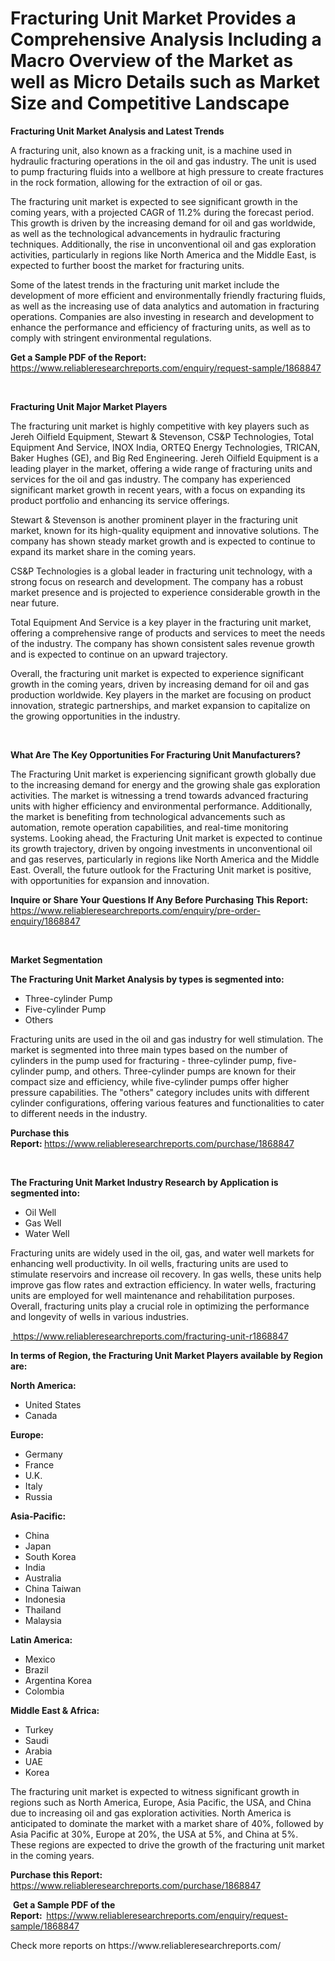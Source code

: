 <p><h1>Fracturing Unit Market Provides a Comprehensive Analysis Including a Macro Overview of the Market as well as Micro Details such as Market Size and Competitive Landscape</h1></p><p><strong>Fracturing Unit Market Analysis and Latest Trends</strong></p>
<p><p>A fracturing unit, also known as a fracking unit, is a machine used in hydraulic fracturing operations in the oil and gas industry. The unit is used to pump fracturing fluids into a wellbore at high pressure to create fractures in the rock formation, allowing for the extraction of oil or gas.</p><p>The fracturing unit market is expected to see significant growth in the coming years, with a projected CAGR of 11.2% during the forecast period. This growth is driven by the increasing demand for oil and gas worldwide, as well as the technological advancements in hydraulic fracturing techniques. Additionally, the rise in unconventional oil and gas exploration activities, particularly in regions like North America and the Middle East, is expected to further boost the market for fracturing units.</p><p>Some of the latest trends in the fracturing unit market include the development of more efficient and environmentally friendly fracturing fluids, as well as the increasing use of data analytics and automation in fracturing operations. Companies are also investing in research and development to enhance the performance and efficiency of fracturing units, as well as to comply with stringent environmental regulations.</p></p>
<p><strong>Get a Sample PDF of the Report:&nbsp;</strong> <a href="https://www.reliableresearchreports.com/enquiry/request-sample/1868847">https://www.reliableresearchreports.com/enquiry/request-sample/1868847</a></p>
<p>&nbsp;</p>
<p><strong>Fracturing Unit Major Market Players</strong></p>
<p><p>The fracturing unit market is highly competitive with key players such as Jereh Oilfield Equipment, Stewart & Stevenson, CS&P Technologies, Total Equipment And Service, INOX India, ORTEQ Energy Technologies, TRICAN, Baker Hughes (GE), and Big Red Engineering. Jereh Oilfield Equipment is a leading player in the market, offering a wide range of fracturing units and services for the oil and gas industry. The company has experienced significant market growth in recent years, with a focus on expanding its product portfolio and enhancing its service offerings.</p><p>Stewart & Stevenson is another prominent player in the fracturing unit market, known for its high-quality equipment and innovative solutions. The company has shown steady market growth and is expected to continue to expand its market share in the coming years.</p><p>CS&P Technologies is a global leader in fracturing unit technology, with a strong focus on research and development. The company has a robust market presence and is projected to experience considerable growth in the near future.</p><p>Total Equipment And Service is a key player in the fracturing unit market, offering a comprehensive range of products and services to meet the needs of the industry. The company has shown consistent sales revenue growth and is expected to continue on an upward trajectory.</p><p>Overall, the fracturing unit market is expected to experience significant growth in the coming years, driven by increasing demand for oil and gas production worldwide. Key players in the market are focusing on product innovation, strategic partnerships, and market expansion to capitalize on the growing opportunities in the industry.</p></p>
<p>&nbsp;</p>
<p><strong>What Are The Key Opportunities For Fracturing Unit Manufacturers?</strong></p>
<p><p>The Fracturing Unit market is experiencing significant growth globally due to the increasing demand for energy and the growing shale gas exploration activities. The market is witnessing a trend towards advanced fracturing units with higher efficiency and environmental performance. Additionally, the market is benefiting from technological advancements such as automation, remote operation capabilities, and real-time monitoring systems. Looking ahead, the Fracturing Unit market is expected to continue its growth trajectory, driven by ongoing investments in unconventional oil and gas reserves, particularly in regions like North America and the Middle East. Overall, the future outlook for the Fracturing Unit market is positive, with opportunities for expansion and innovation.</p></p>
<p><strong>Inquire or Share Your Questions If Any Before Purchasing This Report:</strong> <a href="https://www.reliableresearchreports.com/enquiry/pre-order-enquiry/1868847">https://www.reliableresearchreports.com/enquiry/pre-order-enquiry/1868847</a></p>
<p>&nbsp;</p>
<p><strong>Market Segmentation</strong></p>
<p><strong>The Fracturing Unit Market Analysis by types is segmented into:</strong></p>
<p><ul><li>Three-cylinder Pump</li><li>Five-cylinder Pump</li><li>Others</li></ul></p>
<p><p>Fracturing units are used in the oil and gas industry for well stimulation. The market is segmented into three main types based on the number of cylinders in the pump used for fracturing - three-cylinder pump, five-cylinder pump, and others. Three-cylinder pumps are known for their compact size and efficiency, while five-cylinder pumps offer higher pressure capabilities. The "others" category includes units with different cylinder configurations, offering various features and functionalities to cater to different needs in the industry.</p></p>
<p><strong>Purchase this Report:&nbsp;</strong><a href="https://www.reliableresearchreports.com/purchase/1868847">https://www.reliableresearchreports.com/purchase/1868847</a></p>
<p>&nbsp;</p>
<p><strong>The Fracturing Unit Market Industry Research by Application is segmented into:</strong></p>
<p><ul><li>Oil Well</li><li>Gas Well</li><li>Water Well</li></ul></p>
<p><p>Fracturing units are widely used in the oil, gas, and water well markets for enhancing well productivity. In oil wells, fracturing units are used to stimulate reservoirs and increase oil recovery. In gas wells, these units help improve gas flow rates and extraction efficiency. In water wells, fracturing units are employed for well maintenance and rehabilitation purposes. Overall, fracturing units play a crucial role in optimizing the performance and longevity of wells in various industries.</p></p>
<p><a href="https://www.reliableresearchreports.com/fracturing-unit-r1868847">&nbsp;https://www.reliableresearchreports.com/fracturing-unit-r1868847</a></p>
<p><strong>In terms of Region, the Fracturing Unit Market Players available by Region are:</strong></p>
<p>
    <p> <strong> North America: </strong>
        <ul>
            <li>United States</li>
            <li>Canada</li>
        </ul>
        </p> 
    <p> <strong> Europe: </strong>
        <ul>
            <li>Germany</li>
            <li>France</li>
            <li>U.K.</li>
            <li>Italy</li>
            <li>Russia</li>
        </ul>
        </p> 
    <p> <strong> Asia-Pacific: </strong>
        <ul>
            <li>China</li>
            <li>Japan</li>
            <li>South Korea</li>
            <li>India</li>
            <li>Australia</li>
            <li>China Taiwan</li>
            <li>Indonesia</li>
            <li>Thailand</li>
            <li>Malaysia</li>
        </ul>
        </p> 
    <p> <strong> Latin America: </strong>
        <ul>
            <li>Mexico</li>
            <li>Brazil</li>
            <li>Argentina Korea</li>
            <li>Colombia</li>
        </ul>
        </p> 
    <p> <strong> Middle East & Africa: </strong>
        <ul>
            <li>Turkey</li>
            <li>Saudi</li>
            <li>Arabia</li>
            <li>UAE</li>
            <li>Korea</li>
        </ul>
    </p>
    </p>
<p><p>The fracturing unit market is expected to witness significant growth in regions such as North America, Europe, Asia Pacific, the USA, and China due to increasing oil and gas exploration activities. North America is anticipated to dominate the market with a market share of 40%, followed by Asia Pacific at 30%, Europe at 20%, the USA at 5%, and China at 5%. These regions are expected to drive the growth of the fracturing unit market in the coming years.</p></p>
<p><strong>Purchase this Report: </strong><a href="https://www.reliableresearchreports.com/purchase/1868847">https://www.reliableresearchreports.com/purchase/1868847</a></p>
<p>&nbsp;<strong>Get a Sample PDF of the Report:&nbsp;&nbsp;</strong><a href="https://www.reliableresearchreports.com/enquiry/request-sample/1868847">https://www.reliableresearchreports.com/enquiry/request-sample/1868847</a></p>
<p><strong></strong></p>
<p>Check more reports on https://www.reliableresearchreports.com/</p>
